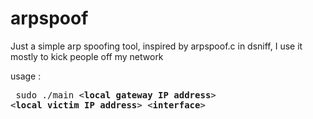 # arpspoof
Just a simple arp spoofing tool, inspired by arpspoof.c in dsniff, I use it
mostly to kick people off my network 

usage : <pre> sudo ./main <<b>local gateway IP address</b>> <<b>local victim IP address</b>> <<b>interface</b>> </pre>
